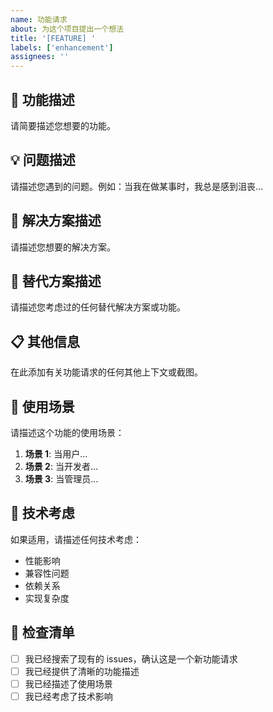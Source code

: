 ```yaml
---
name: 功能请求
about: 为这个项目提出一个想法
title: '[FEATURE] '
labels: ['enhancement']
assignees: ''
---
```


## 🚀 功能描述

请简要描述您想要的功能。

## 💡 问题描述

请描述您遇到的问题。例如：当我在做某事时，我总是感到沮丧...

## 🎯 解决方案描述

请描述您想要的解决方案。

## 🔄 替代方案描述

请描述您考虑过的任何替代解决方案或功能。

## 📋 其他信息

在此添加有关功能请求的任何其他上下文或截图。

## 🎯 使用场景

请描述这个功能的使用场景：

1. **场景 1**: 当用户...
2. **场景 2**: 当开发者...
3. **场景 3**: 当管理员...

## 🔧 技术考虑

如果适用，请描述任何技术考虑：

- 性能影响
- 兼容性问题
- 依赖关系
- 实现复杂度

## 📝 检查清单

- [ ] 我已经搜索了现有的 issues，确认这是一个新功能请求
- [ ] 我已经提供了清晰的功能描述
- [ ] 我已经描述了使用场景
- [ ] 我已经考虑了技术影响 